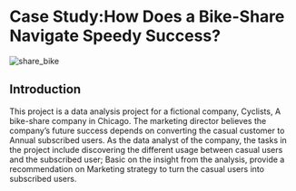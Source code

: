 # Case Study:How Does a Bike-Share Navigate Speedy Success?

![share_bike](https://github.com/Clarkedlee/Opening-Restaurant-in-Auckland/blob/2e8771c2ed376419977f87bc890ca812a997fe9e/Screen%20Shot%202021-11-15%20at%204.47.10%20PM.jpg)


## Introduction
This project is a data analysis project for a fictional company, Cyclists, A bike-share company in Chicago.
The marketing director believes the company’s future success depends on converting the casual customer to
Annual subscribed users.
As the data analyst of the company, the tasks in the project include discovering the different usage between
casual users and the subscribed user; Basic on the insight from the analysis, provide a recommendation on
Marketing strategy to turn the casual users into subscribed users.

